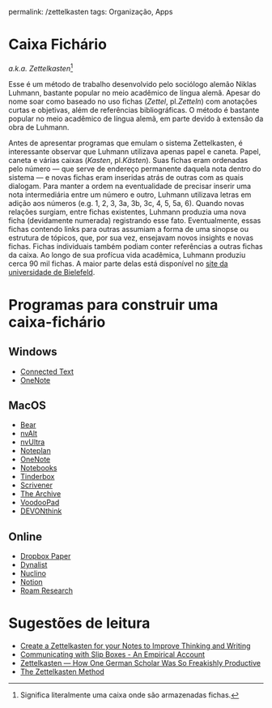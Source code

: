 permalink: /zettelkasten
tags: Organização, Apps

# Caixa Fichário  
*a.k.a. Zettelkasten*[^1]  
  
Esse é um método de trabalho desenvolvido pelo sociólogo alemão Niklas Luhmann, bastante popular no meio acadêmico de língua alemã.   Apesar do nome soar como  baseado no uso fichas (*Zettel*, pl.*Zetteln*) com anotações curtas e objetivas, além de referências bibliográficas. O método é bastante popular no meio acadêmico de língua alemã, em parte devido à extensão da obra de Luhmann.  
  
Antes de apresentar programas que emulam o sistema Zettelkasten, é interessante observar que Luhmann utilizava apenas papel e caneta. Papel, caneta e várias caixas (*Kasten*, pl.*Kästen*). Suas fichas eram ordenadas pelo número — que serve de endereço permanente daquela nota dentro do sistema — e novas fichas eram inseridas atrás de outras com as quais dialogam. Para manter a ordem na eventualidade de precisar inserir uma nota intermediária entre um número e outro, Luhmann utilizava letras em adição aos números (e.g. 1, 2, 3, 3a, 3b, 3c, 4, 5, 5a, 6). Quando novas relações surgiam, entre fichas existentes, Luhmann produzia uma nova ficha (devidamente numerada) registrando esse fato. Eventualmente, essas fichas contendo links para outras assumiam a forma de uma sinopse ou estrutura de tópicos, que, por sua vez, ensejavam novos insights e novas fichas. Fichas individuais também podiam conter referências a outras fichas da caixa. Ao longo de sua profícua vida acadêmica, Luhmann produziu cerca 90 mil fichas. A maior parte delas está disponível no [site da universidade de Bielefeld](https://niklas-luhmann-archiv.de/bestand/zettelkasten/tutorial).  
  
# Programas para construir uma caixa-fichário
## Windows
* [Connected Text](Connected-Text)
* [OneNote](https://www.onenote.com)

## MacOS
* [Bear](https://bear.app)
* [nvAlt](https://brettterpstra.com/projects/nvalt/)
* [nvUltra](https://nvultra.com)
* [Noteplan](https://noteplan.co)
* [OneNote](https://www.onenote.com)
* [Notebooks](https://www.notebooksapp.com)
* [Tinderbox](Tinderbox)
* [Scrivener](scrivener)
* [The Archive](https://zettelkasten.de/the-archive/)
* [VoodooPad](http://www.voodoopad.com)
* [DEVONthink](devonthink-3)

## Online
* [Dropbox Paper](https://paper.dropbox.com)
* [Dynalist](https://dynalist.io)
* [Nuclino](https://www.nuclino.com)
* [Notion](https://www.notion.so/)
* [Roam Research](https://roamresearch.com)
  
# Sugestões de leitura  
* [Create a Zettelkasten for your Notes to Improve Thinking and Writing](https://zettelkasten.de/posts/zettelkasten-improves-thinking-writing/)  
* [Communicating with Slip Boxes - An Empirical Account](http://luhmann.surge.sh/communicating-with-slip-boxes)  
* [Zettelkasten — How One German Scholar Was So Freakishly Productive](https://writingcooperative.com/zettelkasten-how-one-german-scholar-was-so-freakishly-productive-997e4e0ca125)  
* [The Zettelkasten Method](https://www.lesswrong.com/posts/NfdHG6oHBJ8Qxc26s/the-zettelkasten-method-1)  
  
[^1]: Significa literalmente uma caixa onde são armazenadas fichas.  


